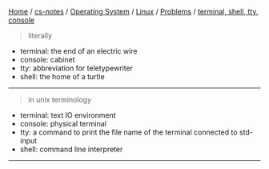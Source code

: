 [Home](https://mengxianbin.github.io) /
[cs-notes](https://mengxianbin.github.io/cs-notes/site) /
[Operating System](https://mengxianbin.github.io/cs-notes/site/Operating%20System) /
[Linux](https://mengxianbin.github.io/cs-notes/site/Operating%20System/Linux) /
[Problems](https://mengxianbin.github.io/cs-notes/site/Operating%20System/Linux/Problems) /
[terminal, shell, tty, console](https://mengxianbin.github.io/cs-notes/site/Operating%20System/Linux/Problems/terminal%2C%20shell%2C%20tty%2C%20console)

> literally

* terminal: the end of an electric wire
* console: cabinet
* tty: abbreviation for teletypewriter
* shell: the home of a turtle

---

> in unix terminology

* terminal: text IO environment
* console: physical terminal
* tty: a command to print the file name of the terminal connected to std-input
* shell: command line interpreter

---
